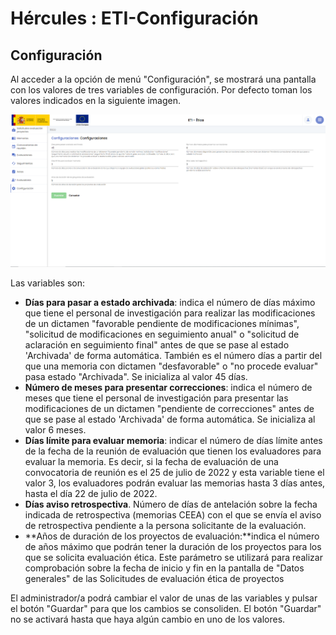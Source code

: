 # Hércules : ETI\-Configuración



## Configuración

Al acceder a la opción de menú "Configuración", se mostrará una pantalla con los valores de tres variables de configuración. Por defecto toman los valores indicados en la siguiente imagen.

![](/attachments/597853638/841089114.png)

  


Las variables son:

* **Días para pasar a estado archivada**: indica el número de días máximo que tiene el personal de investigación para realizar las modificaciones de un dictamen "favorable pendiente de modificaciones mínimas", "solicitud de modificaciones en seguimiento anual" o "solicitud de aclaración en seguimiento final" antes de que se pase al estado 'Archivada' de forma automática. También es el número días a partir del que una memoria con dictamen "desfavorable" o "no procede evaluar" pasa estado "Archivada". Se inicializa al valor 45 días.
* **Número de meses para presentar correcciones**: indica el número de meses que tiene el personal de investigación para presentar las modificaciones de un dictamen "pendiente de correcciones" antes de que se pase al estado 'Archivada' de forma automática. Se inicializa al valor 6 meses.
* **Días límite para evaluar memoria**: indicar el número de días límite antes de la fecha de la reunión de evaluación que tienen los evaluadores para evaluar la memoria. Es decir, si la fecha de evaluación de una convocatoria de reunión es el 25 de julio de 2022 y esta variable tiene el valor 3, los evaluadores podrán evaluar las memorias hasta 3 días antes, hasta el día 22 de julio de 2022\.
* **Días aviso retrospectiva**. Número de días de antelación sobre la fecha indicada de retrospectiva (memorias CEEA) con el que se envía el aviso de retrospectiva pendiente a la persona solicitante de la evaluación.
* **Años de duración de los proyectos de evaluación:**indica el número de años máximo que podrán tener la duración de los proyectos para los que se solicita evaluación ética. Este parámetro se utilizará para realizar comprobación sobre la fecha de inicio y fin en la pantalla de "Datos generales" de las Solicitudes de evaluación ética de proyectos

El administrador/a podrá cambiar el valor de unas de las variables y pulsar el botón "Guardar" para que los cambios se consoliden. El botón "Guardar" no se activará hasta que haya algún cambio en uno de los valores.




